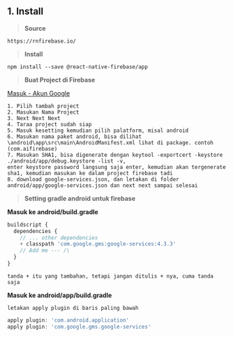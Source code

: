 ## 1. Install

>**Source**
```
https://rnfirebase.io/
```

>**Install**
>
```
npm install --save @react-native-firebase/app
```

>**Buat Project di Firebase**
>
[Masuk - Akun Google](https://console.firebase.google.com/u/0/?hl=id)

```
1. Pilih tambah project
2. Masukan Nama Project
3. Next Next Next
4. Taraa project sudah siap
5. Masuk kesetting kemudian pilih palatform, misal android
6. Masukan nama paket android, bisa dilihat \android\app\src\main\AndroidManifest.xml lihat di package. contoh (com.aifirebase)
7. Masukan SHA1, bisa digenerate dengan keytool -exportcert -keystore ./android/app/debug.keystore -list -v, 
enter keystore password langsung saja enter, kemudian akan tergenerate sha1, kemudian masukan ke dalam project firebase tadi
8. download google-services.json, dan letakan di folder android/app/google-services.json dan next next sampai selesai
```
>**Setting gradle android untuk firebase**
>
**Masuk ke android/build.gradle**
```js
buildscript {
  dependencies {
    // ... other dependencies
    + classpath 'com.google.gms:google-services:4.3.3'
    // Add me --- /\
  }
}
```

```
tanda + itu yang tambahan, tetapi jangan ditulis + nya, cuma tanda saja
```

**Masuk ke android/app/build.gradle**
```
letakan apply plugin di baris paling bawah
```
```js
apply plugin: 'com.android.application'
apply plugin: 'com.google.gms.google-services'
```